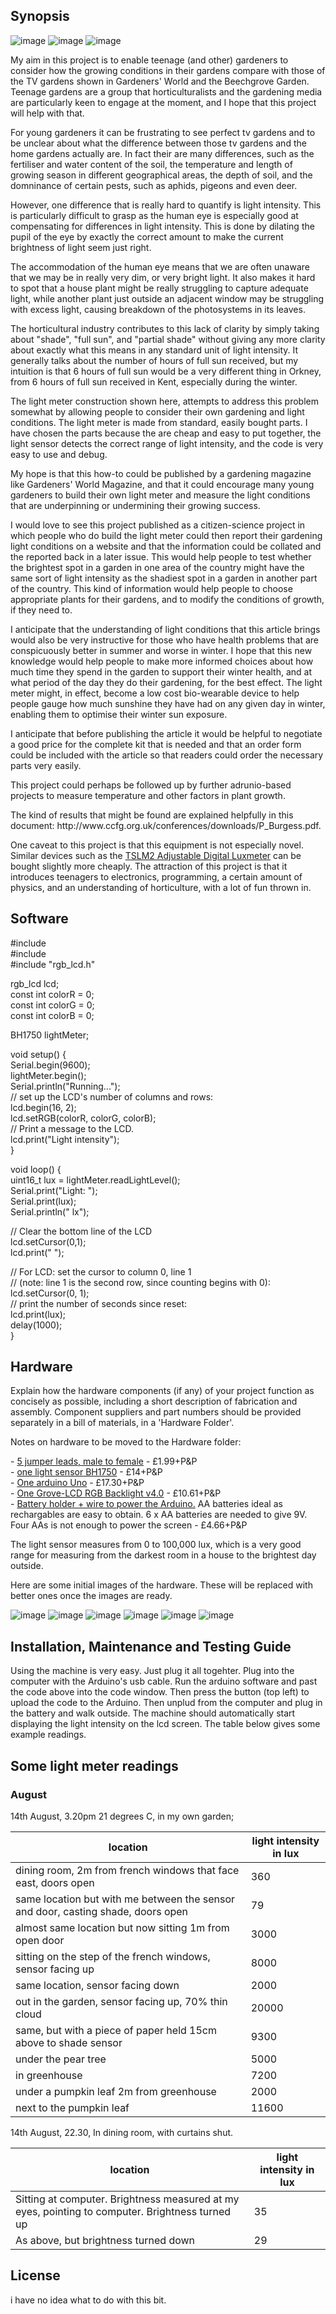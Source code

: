 
## Synopsis


<img src="images/banner2.jpg" alt="image"/>

<img src="images/Jennifer-Deegan.jpg" alt="image"/>
<img src="images/Tim Deegan.jpg" alt="image"/>

<p>
My aim in this project is to enable teenage (and other) gardeners to consider how the growing conditions in their gardens compare with those of the TV gardens shown in Gardeners' World and the Beechgrove Garden. Teenage gardens are a group that horticulturalists and the gardening media are particularly keen to engage at the moment, and I hope that this project will help with that. 
</p><p>
For young gardeners it can be frustrating to see perfect tv gardens and to be unclear about what the difference between those tv gardens and the home gardens actually are. In fact their are many differences, such as the fertiliser and water content of the soil, the temperature and length of growing season in different geographical areas, the depth of soil, and the domninance of certain pests, such as aphids, pigeons and even deer. 
</p><p>
However, one difference that is really hard to quantify is light intensity. This is particularly difficult to grasp as the human eye is especially good at compensating for differences in light intensity. This is done by dilating the pupil of the eye by exactly the correct amount to make the current brightness of light seem just right. 
</p><p>
The accommodation of the human eye means that we are often unaware that we may be in really very dim, or very bright light. It also makes it hard to spot that a house plant might be really struggling to capture adequate light, while another plant just outside an adjacent window may be struggling with excess light, causing breakdown of the photosystems in its leaves. 
</p><p>
The horticultural industry contributes to this lack of clarity by simply taking about "shade", "full sun", and "partial shade" without giving any more clarity about exactly what this means in any standard unit of light intensity. It generally talks about the number of hours of full sun received, but my intuition is that 6 hours of full sun would be a very different thing in Orkney, from 6 hours of full sun received in Kent, especially during the winter. 
</p><p>
The light meter construction shown here, attempts to address this problem somewhat by allowing people to consider their own gardening and light conditions. The light meter is made from standard, easily bought parts. I have chosen the parts because the are cheap and easy to put together, the light sensor detects the correct range of light intensity, and the code is very easy to use and debug. 
</p><p>
My hope is that this how-to could be published by a gardening magazine like Gardeners' World Magazine, and that it could encourage many young gardeners to build their own light meter and measure the light conditions that are underpinning or undermining their growing success.
</p><p>
I would love to see this project published as a citizen-science project in which people who do build the light meter could then report their gardening light conditions on a website and that the information could be collated and the reported back in a later issue. This would help people to test whether the brightest spot in a garden in one area of the country might have the same sort of light intensity as the shadiest spot in a garden in another part of the country. This kind of information would help people to choose appropriate plants for their gardens, and to modify the conditions of growth, if they need to. 
</p><p>
I anticipate that the understanding of light conditions that this article brings would also be very instructive for those who have health problems that are conspicuously better in summer and worse in winter. I hope that this new knowledge would help people to make more informed choices about how much time they spend in the garden to support their winter health, and at what period of the day they do their gardening, for the best effect. The light meter might, in effect, become a low cost bio-wearable device to help people gauge how much sunshine they have had on any given day in winter, enabling them to optimise their winter sun exposure. 
  </p><p>
I anticipate that before publishing the article it would be helpful to negotiate a good price for the complete kit that is needed and that an order form could be included with the article so that readers could order the necessary parts very easily. 
</p><p>
This project could perhaps be followed up by further adrunio-based projects to measure temperature and other factors in plant growth.
</p><p>
The kind of results that might be found are explained helpfully in this document: http://www.ccfg.org.uk/conferences/downloads/P_Burgess.pdf.
</p><p>
One caveat to this project is that this equipment is not especially novel. Similar devices such as the <a href="https://www.pat-services.co.uk/testsafe-tslm2-adjustable-luxmeter?fee=5&fep=5851&gclid=Cj0KCQjwh_bLBRDeARIsAH4ZYEPwgCyxVciVubU4TPqzuEtPfkPFkvByPuxwsUEBxVCNk5Irfa1_NzkaAitJEALw_wcB"> TSLM2 Adjustable Digital Luxmeter</a> can be bought slightly more cheaply. The attraction of this project is that it introduces teenagers to electronics, programming, a certain amount of physics, and an understanding of horticulture, with a lot of fun thrown in. 


## Software

<p>
#include <Wire.h><br>
#include <BH1750.h><br>
#include "rgb_lcd.h"<br>
  </p><p>
rgb_lcd lcd;<br>
const int colorR = 0;<br>
const int colorG = 0;<br>
const int colorB = 0;<br>
</p><p>
BH1750 lightMeter;<br>
</p><p>
void setup() {<br>
  Serial.begin(9600);<br>
  lightMeter.begin();<br>
  Serial.println("Running...");<br>
  // set up the LCD's number of columns and rows:<br>
  lcd.begin(16, 2);<br>
  lcd.setRGB(colorR, colorG, colorB);<br>
  // Print a message to the LCD.<br>
  lcd.print("Light intensity");<br>
}<br>
  </p><p>
void loop() {<br>
  uint16_t lux = lightMeter.readLightLevel();<br>
  Serial.print("Light: ");<br>
  Serial.print(lux);<br>
  Serial.println(" lx");<br>
</p><p>
  // Clear the bottom line of the LCD<br>
  lcd.setCursor(0,1);<br>
  lcd.print("          ");<br>
</p><p>
  // For LCD: set the cursor to column 0, line 1<br>
  // (note: line 1 is the second row, since counting begins with 0):<br>
  lcd.setCursor(0, 1);<br>
  // print the number of seconds since reset:<br>
  lcd.print(lux);<br>
  delay(1000);<br>
}<br>
</p>
  
## Hardware

Explain how the hardware components (if any) of your project function as concisely as possible, including a short description of fabrication and assembly. Component suppliers and part numbers should be provided separately in a bill of materials, in a 'Hardware Folder'.</p><p>

Notes on hardware to be moved to the Hardware folder:
</p><p>
- <a href="https://www.amazon.co.uk/d/Electronics-Photo/40pcs-Dupont-Male-Female-20cm-Jumper-Connectors/B013EW65H2/ref=sr_1_1?ie=UTF8&qid=1501469205&sr=8-1&keywords=male+to+female+jumper+leads"> 5 jumper leads, male to female</a> - £1.99+P&P<br>
- <a href="https://makersify.com/products/dfrobot-light-sensor-bh1750">one light sensor BH1750</a> - £14+P&P<br>
- <a href="https://www.amazon.co.uk/Arduino-A000066-UNO/dp/B008GRTSV6/ref=sr_1_4?s=computers&ie=UTF8&qid=1501468175&sr=1-4&keywords=arduino+uno">One arduino Uno</a> - £17.30+P&P<br>
- <a href="https://www.seeedstudio.com/Grove-LCD-RGB-Backlight-p-1643.html">One Grove-LCD RGB Backlight v4.0</a> - £10.61+P&P<br>
- <a href="http://www.robotshop.com/uk/adafruit-battery-holder-barrel-jack.html?gclid=Cj0KCQjwlMXMBRC1ARIsAKKGuwgjdagw_J_4zrTdrNKmqMNNupCF1OF1kEguYkfuQn4ah6_1nsIECt8aApqwEALw_wcB">Battery holder + wire to power the Arduino.</a> AA batteries ideal as rechargables are easy to obtain. 6 x AA batteries are needed to give 9V. Four AAs is not enough to power the screen - £4.66+P&P<br>
</p><p>
  
The light sensor measures from 0 to 100,000 lux, which is a very good range for measuring from the darkest room in a house to the brightest day outside.   

</p><p>
Here are some initial images of the hardware. These will be replaced with better ones once the images are ready.
</p><p>
<img src="images/IMG_6600.JPG" alt="image"/>
<img src="images/IMG_6601.JPG" alt="image"/>
<img src="images/IMG_6588.JPG" alt="image"/>
<img src="images/IMG_6597.JPG" alt="image"/>
<img src="images/IMG_6598.JPG" alt="image"/>
<img src="images/IMG_6599.JPG" alt="image"/>


## Installation, Maintenance and Testing Guide

Using the machine is very easy. Just plug it all togehter. Plug into the computer with the Arduino's usb cable. Run the arduino software and past the code above into the code window. Then press the button (top left) to upload the code to the Arduino. Then unplud from the computer and plug in the battery and walk outside. The machine should automatically start displaying the light intensity on the lcd screen. The table below gives some example readings. 


## Some light meter readings

### August

14th August, 3.20pm 21 degrees C, in my own garden;

| location | light intensity in lux  |
| --------- | ------------------------ |
| dining room, 2m from french windows that face east, doors open      |    360 |
| same location but with me between the sensor and door, casting shade, doors open   |       79 |
| almost same location but now sitting 1m from open door     |    3000 |
| sitting on the step of the french windows, sensor facing up    |     8000 |
| same location, sensor facing down       |  2000 |
| out in the garden, sensor facing up, 70% thin cloud     |    20000 |
| same, but with a piece of paper held 15cm above to shade sensor  |     9300 |
| under the pear tree     |    5000 |
| in greenhouse    | 7200 |
| under a pumpkin leaf 2m from greenhouse  |   2000 |
| next to the pumpkin leaf    |      11600 |

14th August, 22.30, In dining room, with curtains shut.

| location | light intensity in lux  |
| --------- | ------------------------ |
| Sitting at computer. Brightness measured at my eyes, pointing to computer. Brightness turned up  | 35 |
| As above, but brightness turned down | 29 |








## License

i have no idea what to do with this bit. 
